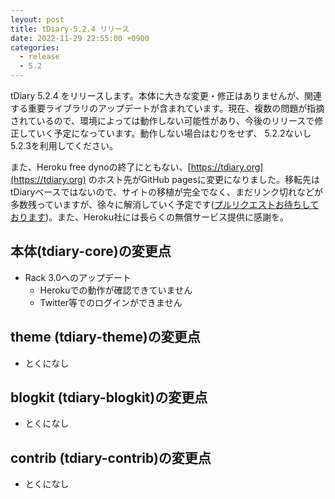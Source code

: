 ```yaml
---
leyout: post
title: tDiary-5.2.4 リリース
date: 2022-11-29 22:55:00 +0900
categories:
  - release
  - 5.2
---
```


tDiary 5.2.4 をリリースします。本体に大きな変更・修正はありませんが、関連する重要ライブラリのアップデートが含まれています。現在、複数の問題が指摘されているので、環境によっては動作しない可能性があり、今後のリリースで修正していく予定になっています。動作しない場合はむりをせず、 5.2.2ないし5.2.3を利用してください。

また、Heroku free dynoの終了にともない、[https://tdiary.org](https://tdiary.org) のホスト先がGitHub pagesに変更になりました。移転先はtDiaryベースではないので、サイトの移植が完全でなく、まだリンク切れなどが多数残っていますが、徐々に解消していく予定です([プルリクエストお待ちしております](https://github.com/tdiary/tdiary.github.io))。また、Heroku社には長らくの無償サービス提供に感謝を。

## 本体(tdiary-core)の変更点
* Rack 3.0へのアップデート
  * Herokuでの動作が確認できていません
  * Twitter等でのログインができません

## theme (tdiary-theme)の変更点
* とくになし

## blogkit (tdiary-blogkit)の変更点
* とくになし

## contrib (tdiary-contrib)の変更点
* とくになし
